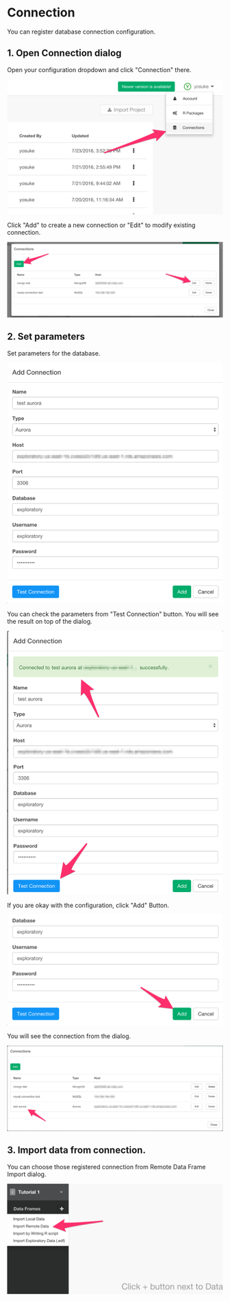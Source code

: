 # Connection

You can register database connection configuration.

## 1. Open Connection dialog

Open your configuration dropdown and click "Connection" there.

![](images/connection-open.png)

Click "Add" to create a new connection or "Edit" to modify existing connection.

![](images/connection-edit.png)

## 2. Set parameters

Set parameters for the database.

![](images/connection-parameters.png)

You can check the parameters from "Test Connection" button.
You will see the result on top of the dialog.

![](images/connection-test.png)

If you are okay with the configuration, click "Add" Button.

![](images/connection-add.png)

You will see the connection from the dialog.

![](images/connection-added.png)

## 3. Import data from connection.

You can choose those registered connection from Remote Data Frame Import dialog.

![](images/import-remote-data.png)
